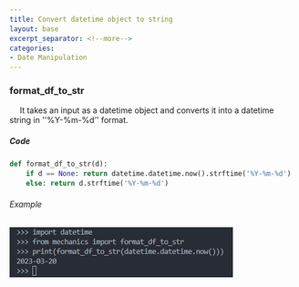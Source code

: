 ```yaml
---
title: Convert datetime object to string
layout: base
excerpt_separator: <!--more-->
categories: 
- Date Manipulation
--- 
```

### format_df_to_str
&emsp; It takes an input as a datetime object and converts it into a datetime string in ''%Y-%m-%d’' format.
<!--more-->
##### Code
```python
def format_df_to_str(d):
    if d == None: return datetime.datetime.now().strftime('%Y-%m-%d')
    else: return d.strftime('%Y-%m-%d')
```
###### Example
![](../images/20230320_204211_format_df_to_str.png)